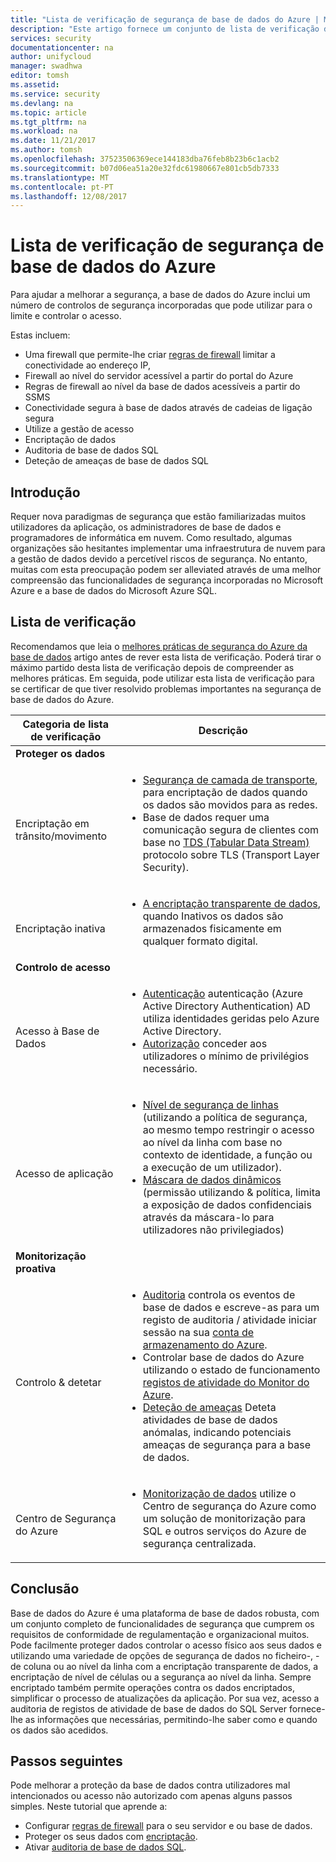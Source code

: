 ```yaml
---
title: "Lista de verificação de segurança de base de dados do Azure | Microsoft Docs"
description: "Este artigo fornece um conjunto de lista de verificação de segurança da base de dados do Azure."
services: security
documentationcenter: na
author: unifycloud
manager: swadhwa
editor: tomsh
ms.assetid: 
ms.service: security
ms.devlang: na
ms.topic: article
ms.tgt_pltfrm: na
ms.workload: na
ms.date: 11/21/2017
ms.author: tomsh
ms.openlocfilehash: 37523506369ece144183dba76feb8b23b6c1acb2
ms.sourcegitcommit: b07d06ea51a20e32fdc61980667e801cb5db7333
ms.translationtype: MT
ms.contentlocale: pt-PT
ms.lasthandoff: 12/08/2017
---
```

# <a name="azure-database-security-checklist"></a>Lista de verificação de segurança de base de dados do Azure

Para ajudar a melhorar a segurança, a base de dados do Azure inclui um número de controlos de segurança incorporadas que pode utilizar para o limite e controlar o acesso.

Estas incluem:

-   Uma firewall que permite-lhe criar [regras de firewall](https://docs.microsoft.com/azure/sql-database/sql-database-firewall-configure) limitar a conectividade ao endereço IP,
-   Firewall ao nível do servidor acessível a partir do portal do Azure
-   Regras de firewall ao nível da base de dados acessíveis a partir do SSMS
-   Conectividade segura à base de dados através de cadeias de ligação segura
-   Utilize a gestão de acesso
-   Encriptação de dados
-   Auditoria de base de dados SQL
-   Deteção de ameaças de base de dados SQL

## <a name="introduction"></a>Introdução
Requer nova paradigmas de segurança que estão familiarizadas muitos utilizadores da aplicação, os administradores de base de dados e programadores de informática em nuvem. Como resultado, algumas organizações são hesitantes implementar uma infraestrutura de nuvem para a gestão de dados devido a percetível riscos de segurança. No entanto, muitas com esta preocupação podem ser alleviated através de uma melhor compreensão das funcionalidades de segurança incorporadas no Microsoft Azure e a base de dados do Microsoft Azure SQL.

## <a name="checklist"></a>Lista de verificação
Recomendamos que leia o [melhores práticas de segurança do Azure da base de dados](https://docs.microsoft.com/azure/security/azure-database-security-best-practices) artigo antes de rever esta lista de verificação. Poderá tirar o máximo partido desta lista de verificação depois de compreender as melhores práticas. Em seguida, pode utilizar esta lista de verificação para se certificar de que tiver resolvido problemas importantes na segurança de base de dados do Azure.


|Categoria de lista de verificação| Descrição|
| ------------ | -------- |
|**Proteger os dados**||
| <br> Encriptação em trânsito/movimento| <ul><li>[Segurança de camada de transporte](https://docs.microsoft.com/windows-server/security/tls/transport-layer-security-protocol), para encriptação de dados quando os dados são movidos para as redes.</li><li>Base de dados requer uma comunicação segura de clientes com base no [TDS (Tabular Data Stream)](https://msdn.microsoft.com/en-in/library/dd357628.aspx) protocolo sobre TLS (Transport Layer Security).</li></ul> |
|<br>Encriptação inativa| <ul><li>[A encriptação transparente de dados](http://go.microsoft.com/fwlink/?LinkId=526242), quando Inativos os dados são armazenados fisicamente em qualquer formato digital.</li></ul>|
|**Controlo de acesso**||  
|<br> Acesso à Base de Dados | <ul><li>[Autenticação](https://docs.microsoft.com/azure/sql-database/sql-database-control-access) autenticação (Azure Active Directory Authentication) AD utiliza identidades geridas pelo Azure Active Directory.</li><li>[Autorização](https://docs.microsoft.com/azure/sql-database/sql-database-control-access) conceder aos utilizadores o mínimo de privilégios necessário.</li></ul> |
|<br>Acesso de aplicação| <ul><li>[Nível de segurança de linhas](https://msdn.microsoft.com/library/dn765131) (utilizando a política de segurança, ao mesmo tempo restringir o acesso ao nível da linha com base no contexto de identidade, a função ou a execução de um utilizador).</li><li>[Máscara de dados dinâmicos](https://docs.microsoft.com/azure/sql-database/sql-database-dynamic-data-masking-get-started) (permissão utilizando & política, limita a exposição de dados confidenciais através da máscara-lo para utilizadores não privilegiados)</li></ul>|
|**Monitorização proativa**||  
| <br>Controlo & detetar| <ul><li>[Auditoria](https://docs.microsoft.com/azure/sql-database/sql-database-auditing) controla os eventos de base de dados e escreve-as para um registo de auditoria / atividade iniciar sessão na sua [conta de armazenamento do Azure](https://docs.microsoft.com/azure/storage/storage-create-storage-account).</li><li>Controlar base de dados do Azure utilizando o estado de funcionamento [registos de atividade do Monitor do Azure](https://docs.microsoft.com/azure/monitoring-and-diagnostics/monitoring-overview-activity-logs).</li><li>[Deteção de ameaças](https://docs.microsoft.com/azure/sql-database/sql-database-threat-detection) Deteta atividades de base de dados anómalas, indicando potenciais ameaças de segurança para a base de dados. </li></ul> |
|<br>Centro de Segurança do Azure| <ul><li>[Monitorização de dados](https://docs.microsoft.com/azure/security-center/security-center-enable-auditing-on-sql-databases) utilize o Centro de segurança do Azure como um solução de monitorização para SQL e outros serviços do Azure de segurança centralizada.</li></ul>|       

## <a name="conclusion"></a>Conclusão
Base de dados do Azure é uma plataforma de base de dados robusta, com um conjunto completo de funcionalidades de segurança que cumprem os requisitos de conformidade de regulamentação e organizacional muitos. Pode facilmente proteger dados controlar o acesso físico aos seus dados e utilizando uma variedade de opções de segurança de dados no ficheiro-, -de coluna ou ao nível da linha com a encriptação transparente de dados, a encriptação de nível de células ou a segurança ao nível da linha. Sempre encriptado também permite operações contra os dados encriptados, simplificar o processo de atualizações da aplicação. Por sua vez, acesso a auditoria de registos de atividade de base de dados do SQL Server fornece-lhe as informações que necessárias, permitindo-lhe saber como e quando os dados são acedidos.

## <a name="next-steps"></a>Passos seguintes
Pode melhorar a proteção da base de dados contra utilizadores mal intencionados ou acesso não autorizado com apenas alguns passos simples. Neste tutorial que aprende a:

- Configurar [regras de firewall](https://docs.microsoft.com/azure/sql-database/sql-database-firewall-configure) para o seu servidor e ou base de dados.
- Proteger os seus dados com [encriptação](https://docs.microsoft.com/sql/relational-databases/security/encryption/sql-server-encryption).
- Ativar [auditoria de base de dados SQL](https://docs.microsoft.com/azure/sql-database/sql-database-auditing).


